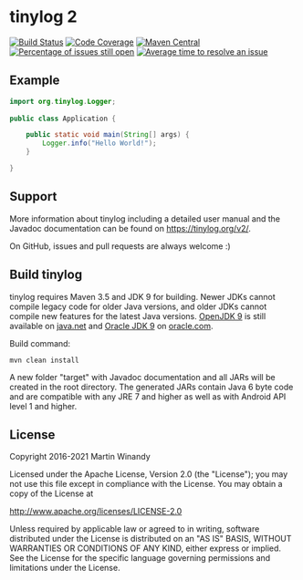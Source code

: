 tinylog 2
=========
[![Build Status](https://travis-ci.org/tinylog-org/tinylog.svg?branch=v2.3)](https://travis-ci.org/tinylog-org/tinylog/branches)
[![Code Coverage](https://codecov.io/gh/tinylog-org/tinylog/branch/v2.3/graph/badge.svg)](https://codecov.io/gh/tinylog-org/tinylog/branch/v2.3)
[![Maven Central](https://maven-badges.herokuapp.com/maven-central/org.tinylog/tinylog-impl/badge.svg)](https://search.maven.org/search?q=g:org.tinylog)
[![Percentage of issues still open](https://isitmaintained.com/badge/open/tinylog-org/tinylog.svg)](https://github.com/tinylog-org/tinylog/issues "Percentage of issues still open")
[![Average time to resolve an issue](http://isitmaintained.com/badge/resolution/tinylog-org/tinylog.svg)](https://github.com/tinylog-org/tinylog/issues "Average time to resolve an issue")

Example
-------

```java
import org.tinylog.Logger;
    
public class Application {

    public static void main(String[] args) {
        Logger.info("Hello World!");
    }

}
```

Support
-------

More information about tinylog including a detailed user manual and the Javadoc documentation can be found on https://tinylog.org/v2/.

On GitHub, issues and pull requests are always welcome :)

Build tinylog
-------------

tinylog requires Maven 3.5 and JDK 9 for building. Newer JDKs cannot compile legacy code for older Java versions, and older JDKs cannot compile new features for the latest Java versions. [OpenJDK 9](https://jdk.java.net/archive/) is still available on [java.net](https://jdk.java.net/archive/) and [Oracle JDK 9](https://www.oracle.com/java/technologies/javase/javase9-archive-downloads.html) on [oracle.com](https://www.oracle.com/java/technologies/javase/javase9-archive-downloads.html).

Build command:

	mvn clean install

A new folder "target" with Javadoc documentation and all JARs will be created in the root directory. The generated JARs contain Java 6 byte code and are compatible with any JRE 7 and higher as well as with Android API level 1 and higher.

License
-------

Copyright 2016-2021 Martin Winandy

Licensed under the Apache License, Version 2.0 (the "License"); you may not use this file except in compliance with the License. You may obtain a copy of the License at

http://www.apache.org/licenses/LICENSE-2.0

Unless required by applicable law or agreed to in writing, software distributed under the License is distributed on an "AS IS" BASIS, WITHOUT WARRANTIES OR CONDITIONS OF ANY KIND, either express or implied. See the License for the specific language governing permissions and limitations under the License.
